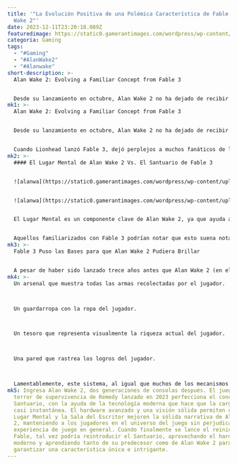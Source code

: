 ```yaml
---
title: '"La Evolución Positiva de una Polémica Característica de Fable 3 en Alan
  Wake 2"'
date: 2023-12-11T23:20:18.089Z
featuredimage: https://static0.gamerantimages.com/wordpress/wp-content/uploads/2023/12/alan-wake-2-fable-3-controversial-feature.jpg?q=50&fit=contain&w=1140&h=&dpr=1.5
categoria: Gaming
tags:
  - "#Gaming"
  - "#AlanWake2"
  - "#Alanwake"
short-description: >-
  Alan Wake 2: Evolving a Familiar Concept from Fable 3


  Desde su lanzamiento en octubre, Alan Wake 2 no ha dejado de recibir elogios por su estilo, dirección de juego impactante, uso de la música y narrativa creativa. De manera interesante, el juego comparte una característica importante con el controvertido Fable 3, el último título importante de Lionhead Studios.
mk1: >-
  Alan Wake 2: Evolving a Familiar Concept from Fable 3


  Desde su lanzamiento en octubre, Alan Wake 2 no ha dejado de recibir elogios por su estilo, dirección de juego impactante, uso de la música y narrativa creativa. De manera interesante, el juego comparte una característica importante con el controvertido Fable 3, el último título importante de Lionhead Studios.


  Cuando Lionhead lanzó Fable 3, dejó perplejos a muchos fanáticos de la serie. Mientras que los dos juegos anteriores de Fable eran más abiertos y seguían arquetipos tradicionales de juegos de rol, Fable 3 era más lineal, con un mayor énfasis en su historia principal, completa con un protagonista hablado y predefinido. Junto con estos elementos rediseñados, hubo cambios en la jugabilidad central y las características del juego, siendo muchos de ellos bastante experimentales para la época. Trece años después, el juego experimental Alan Wake 2 parece inspirarse en la misma fuente de inspiración en cuanto a una mecánica en particular.
mk2: >-
  #### El Lugar Mental de Alan Wake 2 Vs. El Santuario de Fable 3


  ![alanwa](https://static0.gamerantimages.com/wordpress/wp-content/uploads/2023/11/alan-wake-2-deer-head-mind-place.jpg?q=50&fit=contain&w=750&h=415&dpr=1.5 "alanwa")


  ![alanwa](https://static0.gamerantimages.com/wordpress/wp-content/uploads/2023/12/fable-3-sanctuary.jpg?q=50&fit=contain&w=750&h=415&dpr=1.5 "alanwa")


  El Lugar Mental es un componente clave de Alan Wake 2, ya que ayuda a los jugadores a comprender la trama compleja del juego de una manera canónica e inmersiva. En el Lugar Mental (que se refleja en la Sala del Escritor para las misiones de Alan Wake), Saga puede reunir puntos clave de la trama, pero también puede ver coleccionables, examinar mapas y administrar mejoras, convirtiéndolo en una especie de menú de pausa altamente interactivo (aunque acceder a él no pausa el juego en realidad).


  Aquellos familiarizados con Fable 3 podrían notar que esto suena notablemente similar al Santuario. El Santuario es una especie de sede para el jugador en Fable 3, reemplazando la interfaz de usuario típica del menú de pausa con un lugar completamente interactivo y dentro del universo que se puede explorar. En esta área, los jugadores pueden acceder a las opciones de personalización de Fable 3, cambiar equipo, gestionar mejoras y más, todo mientras disfrutan de un lugar en el juego que es amigable con la lore y atractivo. Sin embargo, el Santuario no fue recibido tan bien como el Lugar Mental o la Sala del Escritor de Alan Wake.
mk3: >-
  Fable 3 Puso las Bases para que Alan Wake 2 Pudiera Brillar


  A pesar de haber sido lanzado trece años antes que Alan Wake 2 (en el mismo año en que se lanzó el primer Alan Wake, por cierto), Fable 3 es mucho más extenso en cuanto a las capacidades de su menú de pausa inmersivo. Algunas características del Santuario que no comparte con el Lugar Mental o la Sala del Escritor incluyen:
mk4: >-
  Un arsenal que muestra todas las armas recolectadas por el jugador.



  Un guardarropa con la ropa del jugador.



  Un tesoro que representa visualmente la riqueza actual del jugador.



  Una pared que rastrea los logros del jugador.



  Lamentablemente, este sistema, al igual que muchos de los mecanismos de la serie Fable, fue un poco demasiado ambicioso para su propio bien. A medida que perdía su novedad, el Santuario terminó sintiéndose más como un obstáculo para muchos jugadores, ya que podía parecer una versión innecesariamente más lenta de un pausa de pantalla tradicional. Las limitaciones técnicas del hardware de juegos de 2010 deben mencionarse aquí, ya que cargar un entorno completamente diferente llevaba considerablemente más tiempo que hoy en día. El problema no se ayuda por el hecho de que el Santuario está compuesto en realidad por varias habitaciones dispares, haciendo que tareas simples como cambiar armas y trajes sean lentas y arduas.
mk5: Ingresa Alan Wake 2, dos generaciones de consolas después. El juego de
  terror de supervivencia de Remedy lanzado en 2023 perfecciona el concepto del
  Santuario, con la ayuda de la tecnología moderna que hace que la carga sea
  casi instantánea. El hardware avanzado y una visión sólida permiten que el
  Lugar Mental y la Sala del Escritor mejoren la sólida narrativa de Alan Wake
  2, manteniendo a los jugadores en el universo del juego sin perjudicar la
  experiencia de juego en general. Cuando finalmente se lance el reinicio de
  Fable, tal vez podría reintroducir el Santuario, aprovechando el hardware
  moderno y aprendiendo tanto de su predecesor como de Alan Wake 2 para
  garantizar una característica única e intrigante.
---
```

